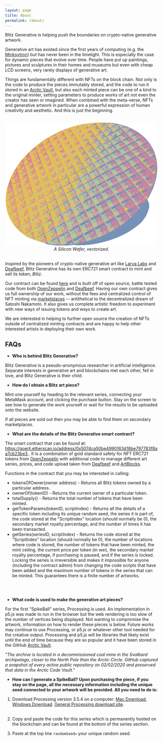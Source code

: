 ```yaml
---
layout: page
title: About
permalink: /about/
---
```


Blitz Generative is helping push the boundaries on crypto-native generative artwork.

Generative art has existed since the first years of computing (e.g. the [Minksytron](https://www.masswerk.at/minskytron/)) but has never been in the limelight. This is especially the case for dynamic pieces that evolve over time. People have put up paintings, pictures and sculptures in their homes and museums but even with cheap LCD screens, very rarely displays of generative art.

Things are fundamentally different with NFTs on the block chain. Not only is the code to produce the pieces immutably stored, and the code to run it stored in an [Arctic Vault](https://archiveprogram.github.com/arctic-vault/), but also each minted piece can be one of a kind to the original minter, setting parameters to produce works of art not even the creator has seen or imagined. When combined with the meta-verse, NFTs and generative artwork in particular are a powerful expression of human creativity and aesthetic. And this is just the beginning.

<br>

<div align="center">
  <img width="500"  src="/assets/images/SiliconWafer.png">
  <br>
  <em> A Silicon Wafer, vectorized. </em>  
</div>

<br>

Inspired by the pioneers of crypto-native generative art like [Larva Labs](https://www.larvalabs.com/autoglyphs) and [Deafbeef](https://www.deafbeef.com/), Blitz Generative has its own ERC721 smart contract to mint and sell its token, <em>Blitz</em>.

Our contract can be found [here](https://goerli.etherscan.io/address/0x5074ca50be4990163d18be797783f8aa7cb23be3) and is built off of open source, battle tested code from both [OpenZeppelin](https://openzeppelin.com/) and [Deafbeef](https://etherscan.io/address/0xd754937672300ae6708a51229112de4017810934#code). Having our own contract gives us full ownership of our work, without the fees and centralized control of NFT minting via [marketplaces](https://opensea.io/) -- antithetical to the decentralized dream of Satoshi Nakamoto. It also gives us complete artistic freedom to experiment with new ways of issuing tokens and ways to create art.

We are interested in helping to further open source the creation of NFTs outside of centralized minting contracts and are happy to help other interested artists in deploying their own work.

## FAQs

- **Who is behind Blitz Generative?**

Blitz Generative is a pseudo-anonymous researcher in artificial intelligence. Separate interests in generative art and blockchains met each other, fell in love, and Blitz Generative is their child.

- **How do I obtain a Blitz art piece?**

Mint one yourself by heading to the relevant series, connecting your MetaMask account, and clicking the purchase button. Stay on the screen to see how to generate the work yourself or wait for the results to be uploaded onto the website.

If all pieces are sold out then you may be able to find them on secondary marketplaces.

- **What are the details of the Blitz Generative smart contract?**

The smart contract that can be found at: [https://goerli.etherscan.io/address/0x5074ca50be4990163d18be797783f8aa7cb23be3
](https://goerli.etherscan.io/address/0x5074ca50be4990163d18be797783f8aa7cb23be3
). It is a combination of gold standard safety for NFT ERC721 tokens from [OpenZeppelin](https://openzeppelin.com/) with additional code to manage different art series, prices, and code upload taken from [Deafbeef](https://etherscan.io/address/0xd754937672300ae6708a51229112de4017810934#code) and [ArtBlocks](https://etherscan.io/address/0xa7d8d9ef8d8ce8992df33d8b8cf4aebabd5bd270#readContract).

Functions in the contract that you may be interested in calling:
<ul class="dashed">
  <li> tokensOfOwner(owner address) - Returns all Blitz tokens owned by a particular address.</li>
  <li> ownerOf(tokenID) - Returns the current owner of a particular token.</li>
  <li> totalSupply() - Returns the total number of tokens that have been minted.</li>
  <li> getTokenParams(tokenID, scriptIndex) - Returns all the details of a specific token including its unique random seed, the series it is part of, the code stored at the "ScriptIndex" location (should normally be 0), the secondary market royalty percentage, and the number of times it has been transacted.</li>
  <li> getSeries(seriesID, scriptIndex) - Returns the code stored at the "ScriptIndex" location (should normally be 0), the number of locations where code is stored, the number of tokens that have been minted, the mint ceiling, the current price per token (in wei), the secondary market royalty percentage, if purchasing is paused, and if the series is locked. Locking the series is irreversible and makes it impossible for anyone (including the contract admin) from changing the code scripts that have been added and the maximum number of tokens in the series that can be minted. This guarantees there is a finite number of artworks.</li>
</ul>

<br>
<br>

- **What code is used to make the generative art pieces?**

For the first "SpikeBall" series, Processing is used. An implementation in p5.js was made to run in the browser but the web rendering is too slow of the number of vertices being displayed. Not wanting to compromise the artwork, information on how to render these pieces is below. Future works may continue to use Processing, or p5.js or whatever other tool needed for the creative output. Processing and p5.js will be libraries that likely exist until the end of time because they are so popular and it have been stored in the GitHub [Arctic Vault](https://archiveprogram.github.com/arctic-vault/).

*"The archive is located in a decommissioned coal mine in the Svalbard archipelago, closer to the North Pole than the Arctic Circle. GitHub captured a snapshot of every active public repository on 02/02/2020 and preserved that data in the Arctic Code Vault."*

- **How can I generate a SpikeBall? Upon purchasing the piece, if you stay on the page, all the necessary information including the unique seed connected to your artwork will be provided. All you need to do is:**

1. Download Processing version 3.5.4 on a computer: <a href="https://github.com/processing/processing/releases/download/processing-0270-3.5.4/processing-3.5.4-macosx.zip" target="_blank" rel="noopener noreferrer">Mac Download</a>, <a href="https://github.com/processing/processing/releases/download/processing-0270-3.5.4/processing-3.5.4-windows64.zip" target="_blank" rel="noopener noreferrer">Windows Download</a>. <a href="https://processing.org/download" target="_blank" rel="noopener noreferrer"> General Processing download site</a>.
<br> <br>

2. Copy and paste the code for this series which is permanently hosted on the blockchain and can be found at the bottom of the series section.

3. Paste at the top line <code>randomSeed=</code> your unique random seed.
